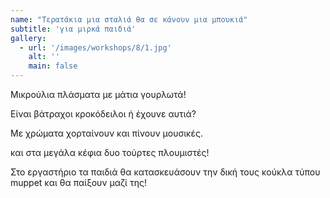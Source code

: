 ```yaml
---
name: "Τερατάκια μια σταλιά θα σε κάνουν μια μπουκιά"
subtitle: 'για μιρκά παιδιά'
gallery:
  - url: '/images/workshops/8/1.jpg'
    alt: ''
    main: false
---
```


Μικρούλια πλάσματα με μάτια γουρλωτά!

Είναι βάτραχοι κροκόδειλοι ή έχουνε αυτιά?

Με χρώματα χορταίνουν και πίνουν μουσικές. 

και στα μεγάλα κέφια δυο τούρτες πλουμιστές!

Στο εργαστήριο τα παιδιά θα κατασκευάσουν την δική τους κούκλα τύπου muppet και θα παίξουν μαζί της!